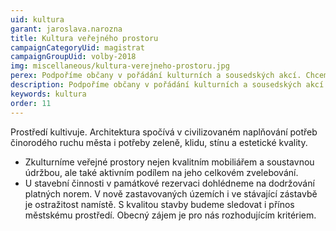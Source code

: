 ```yaml
---
uid: kultura
garant: jaroslava.narozna
title: Kultura veřejného prostoru
campaignCategoryUid: magistrat
campaignGroupUid: volby-2018
img: miscellaneous/kultura-verejneho-prostoru.jpg
perex: Podpoříme občany v pořádání kulturních a sousedských akcí. Chceme finančně podpořit smysluplné projekty, nabídnout vyšší granty neziskovým organizacím, sdružením i jednotlivcům. Podpoříme komunitní akce. Chceme občanům, spolkům a zájmovým skupinám poskytnout místa pro jejich setkávání a aktivity. Vhodné prostory nabídneme pro širší využití. Některé přímo zřídíme jako tzv. městské klubovny pro pravidelné i jednorázové akce.
description: Podpoříme občany v pořádání kulturních a sousedských akcí. Chceme finančně podpořit smysluplné projekty, nabídnout vyšší granty neziskovým organizacím, sdružením i jednotlivcům. Podpoříme komunitní akce. Chceme občanům, spolkům a zájmovým skupinám poskytnout místa pro jejich setkávání a aktivity. Vhodné prostory nabídneme pro širší využití. Některé přímo zřídíme jako tzv. městské klubovny pro pravidelné i jednorázové akce.
keywords: kultura
order: 11
---
```


Prostředí kultivuje. Architektura spočívá v civilizovaném naplňování potřeb činorodého ruchu města i potřeby zeleně, klidu, stínu a estetické kvality.

- Zkulturníme veřejné prostory nejen kvalitním mobiliářem a soustavnou údržbou, ale také aktivním podílem na jeho celkovém zvelebování.
- U stavební činnosti v památkové rezervaci dohlédneme na dodržování platných norem. V nově zastavovaných územích i ve stávající zástavbě je ostražitost namístě. S kvalitou stavby budeme sledovat i přínos městskému prostředí. Obecný zájem je pro nás rozhodujícím kritériem.